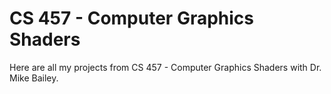 # CS 457 - Computer Graphics Shaders
Here are all my projects from CS 457 - Computer Graphics Shaders with Dr. Mike Bailey.
